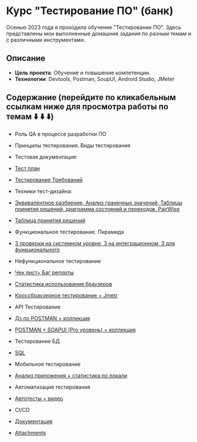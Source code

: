# Курс "Тестирование ПО" (банк)

Осенью 2023 года я проходила обучение "Тестирование ПО". Здесь представлены мои выполненные домашние задания по разным темам и с различными инструментами. 

## Описание

- **Цель проекта**: Обучение и повышение компетенции.
- **Технологии**: Devtools, Postman, SoupUI, Android Studio, JMeter

## Содержание (перейдите по кликабельным ссылкам ниже для просмотра работы по темам ⬇️ ⬇️ ⬇️)

- Роль QA в процессе разработки ПО 
- Принципы тестирования. Виды тестирования 
- Тестовая документация:
- [Тест план](https://docs.google.com/document/d/1ibQriakJQmyZGfV2jebcQPUoRob62V9yqKzODeIiPSc/edit?usp=drive_link)
- [Тестирование Требований](https://docs.google.com/document/d/1aGnhVbPwWto6gGx-kpmsOX4ouZWHkuA1nX3_YhKJ090/edit?usp=drive_link)
- Техники тест-дизайна:
- [Эквивалентное разбиение, Анализ граничных значений, Таблицы принятия решений, диаграмма состояний и переходов, PairWise](https://docs.google.com/document/d/1wmLoYAthbrOiok1nx7I_yJVDUG6b3kI2TWT-tPEe0eY/edit)
- [Таблица принятия решений](https://docs.google.com/spreadsheets/d/1ssf0xivUAI7-r-MMnjD_fR9EwoFLDqj0WfUP_WxTM0o/edit?usp=drive_link)
- Функциональное тестирование. Пирамида
- [3 проверки на системном уровне, 3 на интеграционном, 3 для функционального](https://docs.google.com/spreadsheets/d/1iuigCxqe-fu41K1kMv8VbbeqTy6Q_2aazgbNvld_OS0/edit#gid=0)
- Нефункциональное тестирование
- [Чек лист+ Баг репорты](https://docs.google.com/spreadsheets/d/17g_UoM9pISOTEM9nd1lk6TT2nnw-8ULE2nmxYCaTK94/edit#gid=1604013869)
- [Статистика использования браузеров](https://docs.google.com/document/d/1scFLoM5sSILjR1J1o9dZC0otVAgHrEA4FGSjSsypUFc/edit)
- [Кроссбраузерное тестирование + Jmetr](https://docs.google.com/document/d/1xqbJHnSE-q8Rdeh0shhnRViE_KlJIy1gUN2Ji5JQs0Q/edit)
- API Тестирование
- [Дз по POSTMAN + коллекция](https://docs.google.com/document/d/12PK71_m90JvuqOPw9fiNQyjXEBOCoLbTf-DZyZhU5Z0/edit)
- [POSTMAN + SOAPUI (Pro уровень) + коллекция](https://docs.google.com/document/d/1GLLBZujwA-WJinWxYpln8_wlgZpwLBJCwDvV5goTULs/edit)
- Тестирование БД
- [SQL](https://docs.google.com/document/d/1mnndK6fDweqrOvLyffVT9nfy-RtrAtZ0xSv3H6qdyNM/edit)
- Мобильное тестирование
- [Анализ приложения + статистика по локали](https://docs.google.com/document/d/1SUQ2ewfhTEEt2wVzIrcD9zz1xYjNDw9S4DKy_lweP-w/edit)
- Автоматизация тестирования
- [Автотесты + видео](https://docs.google.com/document/d/1Z6Fpu2JmFvPICPSwUV-2aZcU5U3n7vA2Af5p9tdMb4Y/edit)
- CI/CD 

- [Документация](Documents/)
- [Attachments](Screenshots/)
